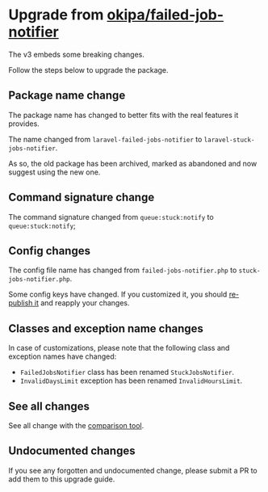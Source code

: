 # Upgrade from [okipa/failed-job-notifier](https://github.com/Okipa/laravel-failed-jobs-notifier)

The v3 embeds some breaking changes.

Follow the steps below to upgrade the package.

## Package name change

The package name has changed to better fits with the real features it provides.

The name changed from `laravel-failed-jobs-notifier` to `laravel-stuck-jobs-notifier`.

As so, the old package has been archived, marked as abandoned and now suggest using the new one.

## Command signature change

The command signature changed from `queue:stuck:notify` to `queue:stuck:notify`;

## Config changes

The config file name has changed from `failed-jobs-notifier.php` to `stuck-jobs-notifier.php`.

Some config keys have changed. If you customized it, you should [re-publish it](../../README.md#configuration) and reapply your changes.

## Classes and exception name changes

In case of customizations, please note that the following class and exception names have changed:
* `FailedJobsNotifier` class has been renamed `StuckJobsNotifier`.
* `InvalidDaysLimit` exception has been renamed `InvalidHoursLimit`.

## See all changes

See all change with the [comparison tool](https://github.com/Okipa/laravel-table/compare/1.5.0...2.0.0).

## Undocumented changes

If you see any forgotten and undocumented change, please submit a PR to add them to this upgrade guide.
